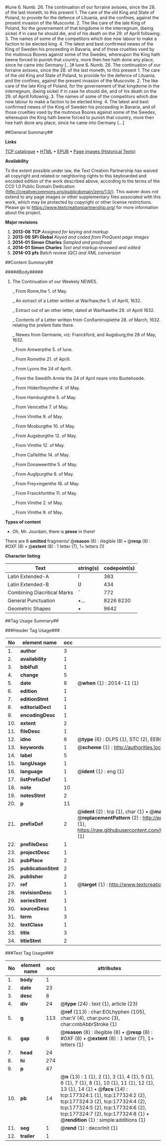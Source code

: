 #Iune 6. Numb. 26. The continuation of our forraine avisoes, since the 28. of the last moneth, to this present 1. The care of the old King and State of Poland, to provide for the defence of Lituania, and the confines, against the present invasion of the Muscovite. 2. The like care of the late King of Poland, for the governement of that kingdome in the interregnum, (being sicke) if in case he should die, and of his death on the 29. of Aprill following. 3. The names of some of the competitors which doe now labour to make a faction to be elected king. 4. The latest and best confirmed newes of the King of Sweden his proceeding in Bavaria, and of those cruelties vsed by the mutinous Boores against some of the Swedes, whereupon the King hath beene forced to punish that country, more then hee hath done any place, since he came into Germany [...]#
Iune 6. Numb. 26. The continuation of our forraine avisoes, since the 28. of the last moneth, to this present 1. The care of the old King and State of Poland, to provide for the defence of Lituania, and the confines, against the present invasion of the Muscovite. 2. The like care of the late King of Poland, for the governement of that kingdome in the interregnum, (being sicke) if in case he should die, and of his death on the 29. of Aprill following. 3. The names of some of the competitors which doe now labour to make a faction to be elected king. 4. The latest and best confirmed newes of the King of Sweden his proceeding in Bavaria, and of those cruelties vsed by the mutinous Boores against some of the Swedes, whereupon the King hath beene forced to punish that country, more then hee hath done any place, since he came into Germany [...]

##General Summary##

**Links**

[TCP catalogue](http://www.ota.ox.ac.uk/tcp/)  • 
[HTML](http://tei.it.ox.ac.uk/tcp/Texts-HTML/free/B14/B14958.html)  • 
[EPUB](http://tei.it.ox.ac.uk/tcp/Texts-EPUB/free/B14/B14958.epub) • 
[Page images (Historical Texts)](https://historicaltexts.jisc.ac.uk/eebo-99838280e)

**Availability**

To the extent possible under law, the Text Creation Partnership has waived all copyright and related or neighboring rights to this keyboarded and encoded edition of the work described above, according to the terms of the CC0 1.0 Public Domain Dedication (http://creativecommons.org/publicdomain/zero/1.0/). This waiver does not extend to any page images or other supplementary files associated with this work, which may be protected by copyright or other license restrictions. Please go to https://www.textcreationpartnership.org/ for more information about the project.

**Major revisions**

1. __2013-08__ __TCP__ *Assigned for keying and markup*
1. __2013-09__ __SPi Global__ *Keyed and coded from ProQuest page images*
1. __2014-01__ __Simon Charles__ *Sampled and proofread*
1. __2014-01__ __Simon Charles__ *Text and markup reviewed and edited*
1. __2014-03__ __pfs__ *Batch review (QC) and XML conversion*

##Content Summary##

#####Body#####

1. The Continuation of our Weekely NEWES.

    _ From Rome,the 1. of May.

    _ An extract of a Letter written at Warſhaw,the 5. of Aprill, 1632.

    _ Extract out of an other letter, dated at Warſhawthe 29. of Aprill 1632.

    _ Contents of a Letter written from Conſtantinoplethe 28. of March, 1632. relating the preſent ſtate there.

    _ Newes from Germanie, viz: Franckford, and Augsburg,the 28 of May, 1632.

    _ From Antwerpthe 5. of Iune.

    _ From Romethe 21. of Aprill.

    _ From Lyons the 24 of Aprill.

    _ From the Swediſh Armie the 24 of April neare vnto Buxtehoede.

    _ From Hilderſheymthe 4. of May.

    _ From Hamburghthe 5. of May.

    _ From Venicethe 7. of May.

    _ From Vlmthe 9. of May.

    _ From Mosburgthe 10. of May.

    _ From Augsburgthe 12. of May.

    _ From Vlmthe 12. of May.

    _ From Caſſellthe 14. of May.

    _ From Donaweertthe 5. of May.

    _ From Augſpurgthe 6. of May.

    _ From Frey•ingenthe 16. of May.

    _ From Franckfortthe 11. of May.

    _ From Vlmthe 2. of May.

    _ From Vlmthe 9. of May.

**Types of content**

  * Oh, Mr. Jourdain, there is **prose** in there!

There are 8 **omitted** fragments! 
 @__reason__ (8) : illegible (8)  •  @__resp__ (8) : #OXF (8)  •  @__extent__ (8) : 1 letter (7), 1+ letters (1)

**Character listing**


|Text|string(s)|codepoint(s)|
|---|---|---|
|Latin Extended-A|ſ|383|
|Latin Extended-B|Ʋ|434|
|Combining             Diacritical Marks|̄|772|
|General Punctuation|•…|8226 8230|
|Geometric Shapes|▪|9642|

##Tag Usage Summary##

###Header Tag Usage###

|No|element name|occ|attributes|
|---|---|---|---|
|1.|__author__|3||
|2.|__availability__|1||
|3.|__biblFull__|1||
|4.|__change__|5||
|5.|__date__|8| @__when__ (1) : 2014-11 (1)|
|6.|__edition__|1||
|7.|__editionStmt__|1||
|8.|__editorialDecl__|1||
|9.|__encodingDesc__|1||
|10.|__extent__|2||
|11.|__fileDesc__|1||
|12.|__idno__|6| @__type__ (6) : DLPS (1), STC (2), EEBO-CITATION (1), PROQUEST (1), VID (1)|
|13.|__keywords__|1| @__scheme__ (1) : http://authorities.loc.gov/ (1)|
|14.|__label__|5||
|15.|__langUsage__|1||
|16.|__language__|1| @__ident__ (1) : eng (1)|
|17.|__listPrefixDef__|1||
|18.|__note__|10||
|19.|__notesStmt__|2||
|20.|__p__|11||
|21.|__prefixDef__|2| @__ident__ (2) : tcp (1), char (1)  •  @__matchPattern__ (2) : ([0-9\-]+):([0-9IVX]+) (1), (.+) (1)  •  @__replacementPattern__ (2) : http://eebo.chadwyck.com/downloadtiff?vid=$1&page=$2 (1), https://raw.githubusercontent.com/textcreationpartnership/Texts/master/tcpchars.xml#$1 (1)|
|22.|__profileDesc__|1||
|23.|__projectDesc__|1||
|24.|__pubPlace__|2||
|25.|__publicationStmt__|2||
|26.|__publisher__|2||
|27.|__ref__|1| @__target__ (1) : http://www.textcreationpartnership.org/docs/. (1)|
|28.|__revisionDesc__|1||
|29.|__seriesStmt__|1||
|30.|__sourceDesc__|1||
|31.|__term__|3||
|32.|__textClass__|1||
|33.|__title__|3||
|34.|__titleStmt__|2||


###Text Tag Usage###

|No|element name|occ|attributes|
|---|---|---|---|
|1.|__body__|1||
|2.|__date__|23||
|3.|__desc__|8||
|4.|__div__|24| @__type__ (24) : text (1), article (23)|
|5.|__g__|113| @__ref__ (113) : char:EOLhyphen (105), char:V (4), char:punc (3), char:cmbAbbrStroke (1)|
|6.|__gap__|8| @__reason__ (8) : illegible (8)  •  @__resp__ (8) : #OXF (8)  •  @__extent__ (8) : 1 letter (7), 1+ letters (1)|
|7.|__head__|24||
|8.|__hi__|274||
|9.|__p__|47||
|10.|__pb__|14| @__n__ (13) : 1 (1), 2 (1), 3 (1), 4 (1), 5 (1), 6 (1), 7 (1), 8 (1), 10 (1), 11 (1), 12 (1), 13 (1), 14 (1)  •  @__facs__ (14) : tcp:177324:1 (1), tcp:177324:2 (2), tcp:177324:3 (2), tcp:177324:4 (2), tcp:177324:5 (2), tcp:177324:6 (2), tcp:177324:7 (2), tcp:177324:8 (1)  •  @__rendition__ (1) : simple:additions (1)|
|11.|__seg__|1| @__rend__ (1) : decorInit (1)|
|12.|__trailer__|1||
